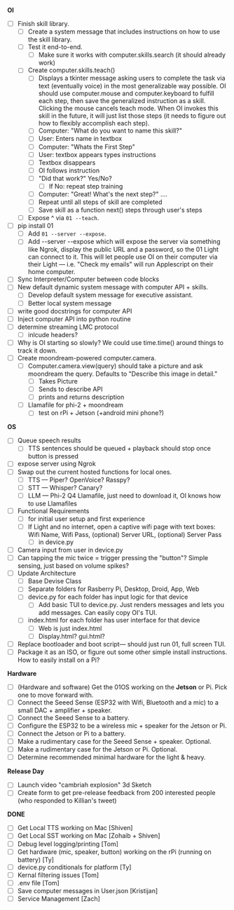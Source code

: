 **OI**

- [ ] Finish skill library.
  - [ ] Create a system message that includes instructions on how to use the skill library.
  - [ ] Test it end-to-end.
    - [ ] Make sure it works with computer.skills.search (it should already work)
  - [ ] Create computer.skills.teach()
    - [ ]  Displays a tkinter message asking users to complete the task via text (eventually voice) in the most generalizable way possible. OI should use computer.mouse and computer.keyboard to fulfill each step, then save the generalized instruction as a skill. Clicking the mouse cancels teach mode. When OI invokes this skill in the future, it will just list those steps (it needs to figure out how to flexibly accomplish each step).
    - [ ] Computer: "What do you want to name this skill?"
    - [ ] User: Enters name in textbox
    - [ ] Computer: "Whats the First Step"
    - [ ] User: textbox appears types instructions
    - [ ] Textbox disappears
    - [ ] OI follows instruction
    - [ ] "Did that work?" Yes/No?
      - [ ] If No: repeat step training
    - [ ] Computer: "Great! What's the next step?" ....
    - [ ] Repeat until all steps of skill are completed
    - [ ] Save skill as a function next() steps through user's steps
  - [ ] Expose ^ via `01 --teach`.
- [ ] pip install 01
  - [ ] Add `01 --server --expose`.
  - [ ] Add --server --expose which will expose the server via something like Ngrok, display the public URL and a password, so the 01 Light can connect to it. This will let people use OI on their computer via their Light — i.e. "Check my emails" will run Applescript on their home computer.
- [ ] Sync Interpreter/Computer between code blocks
- [ ] New default dynamic system message with computer API + skills.
  - [ ] Develop default system message for executive assistant.
  - [ ] Better local system message
- [ ] write good docstrings for computer API
- [ ] Inject computer API into python routine
- [ ] determine streaming LMC protocol
  - [ ] inlcude headers?
- [ ] Why is OI starting so slowly? We could use time.time() around things to track it down.
- [ ] Create moondream-powered computer.camera.
  - [ ] Computer.camera.view(query) should take a picture and ask moondream the query. Defaults to "Describe this image in detail."
    - [ ] Takes Picture
    - [ ] Sends to describe API
    - [ ] prints and returns description
  - [ ] Llamafile for phi-2 + moondream
    - [ ] test on rPi + Jetson (+android mini phone?)

**OS**

- [ ] Queue speech results
  - [ ] TTS sentences should be queued + playback should stop once button is pressed
- [ ] expose server using Ngrok
- [ ] Swap out the current hosted functions for local ones.
  - [ ] TTS — Piper? OpenVoice? Rasspy?
  - [ ] STT — Whisper? Canary?
  - [ ] LLM — Phi-2 Q4 Llamafile, just need to download it, OI knows how to use Llamafiles
- [ ] Functional Requirements
  - [ ] for initial user setup and first experience
  - [ ] If Light and no internet, open a captive wifi page with text boxes: Wifi Name, Wifi Pass, (optional) Server URL, (optional) Server Pass
    - [ ] in device.py
- [ ] Camera input from user in device.py
- [ ] Can tapping the mic twice = trigger pressing the "button"? Simple sensing, just based on volume spikes?
- [ ] Update Architecture
  - [ ] Base Devise Class
  - [ ] Separate folders for Rasberry Pi, Desktop, Droid, App, Web
  - [ ] device.py for each folder has input logic for that device
    - [ ] Add basic TUI to device.py. Just renders messages and lets you add messages. Can easily copy OI's TUI.
  - [ ] index.html for each folder has user interface for that device
    - [ ] Web is just index.html
    - [ ] Display.html? gui.html?
- [ ] Replace bootloader and boot script— should just run 01, full screen TUI.
- [ ] Package it as an ISO, or figure out some other simple install instructions. How to easily install on a Pi?

**Hardware**

- [ ] (Hardware and software) Get the 01OS working on the **Jetson** or Pi. Pick one to move forward with.
- [ ] Connect the Seeed Sense (ESP32 with Wifi, Bluetooth and a mic) to a small DAC + amplifier + speaker.
- [ ] Connect the Seeed Sense to a battery.
- [ ] Configure the ESP32 to be a wireless mic + speaker for the Jetson or Pi.
- [ ] Connect the Jetson or Pi to a battery.
- [ ] Make a rudimentary case for the Seeed Sense + speaker. Optional.
- [ ] Make a rudimentary case for the Jetson or Pi. Optional.
- [ ] Determine recommended minimal hardware for the light & heavy.

**Release Day**

- [ ] Launch video "cambriah explosion" 3d Sketch
- [ ] Create form to get pre-release feedback from 200 interested people (who responded to Killian's tweet)

**DONE**
- [ ] Get Local TTS working on Mac [Shiven]
- [ ] Get Local SST working on Mac [Zohaib + Shiven]
- [ ] Debug level logging/printing [Tom]
- [ ] Get hardware (mic, speaker, button) working on the rPi (running on battery) [Ty]
- [ ] device.py conditionals for platform [Ty]
- [ ] Kernal filtering issues [Tom]
- [ ] .env file [Tom]
- [ ] Save computer messages in User.json [Kristijan]
- [ ] Service Management [Zach]
